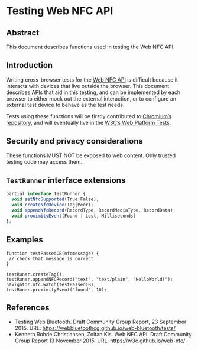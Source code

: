 # Testing Web NFC API

## Abstract

This document describes functions used in testing the Web NFC API.

## Introduction

Writing cross-browser tests for the
[Web NFC API](https://w3c.github.io/web-nfc/)
is difficult because it interacts with devices that live outside the browser.
This document describes APIs that aid in this testing, and can be implemented
by each browser to either mock out the external interaction, or to configure
an external test device to behave as the test needs.

Tests using these functions will be firstly contributed to [Chromium’s
repository](https://code.google.com/p/chromium/codesearch/#chromium/src/third_party/WebKit/LayoutTests/nfc/),
and will eventually live in the
[W3C’s Web Platform Tests](https://github.com/w3c/web-platform-tests).

## Security and privacy considerations

These functions MUST NOT be exposed to web content. Only trusted testing code
may access them.

## `TestRunner` interface extensions

```js
partial interface TestRunner {
  void setNfcSupported(True|False);
  void createNfcDevice(Tag|Peer);
  void appendNfcRecord(RecordType, RecordMediaType, RecordData);
  void proximityEvent(Found | Lost, Milliseconds)
};
```

## Examples

```
function testPassedCB(nfcmessage) {
 // check that message is correct
}

testRuner.createTag();
testRuner.appendNFCRecord("text", "text/plain", "HelloWorld!");
navigator.nfc.watch(testPassedCB);
testRuner.proximityEvent("found", 10);
```

## References

* Testing Web Bluetooth. Draft Community Group Report, 23 September 2015. URL:
  https://webbluetoothcg.github.io/web-bluetooth/tests/
* Kenneth Rohde Christiansen, Zoltan Kis. Web NFC API. Draft Community Group
  Report 13 November 2015. URL: https://w3c.github.io/web-nfc/
